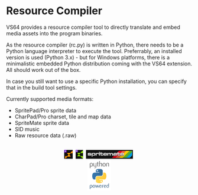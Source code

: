 
# Resource Compiler  []()

VS64 provides a resource compiler tool to directly translate and embed media assets into the program binaries.

As the resource compiler (rc.py) is written in Python, there needs to be a Python language interpreter to execute the tool. Preferrably, an installed version is used (Python 3.x) - but for Windows platforms, there is a minimalistic embedded Python distribution coming with the VS64 extension. All should work out of the box.

In case you still want to use a specific Python installation, you can specify that in the build tool settings.

Currently supported media formats:

- SpritePad/Pro sprite data
- CharPad/Pro charset, tile and map data
- SpriteMate sprite data
- SID music
- Raw resource data (.raw)

<p align="center">
<br/>
<img src="./spritepad.png" height=24/>&nbsp;
<img src="./charpad.png" height=24/>&nbsp;
<img src="./spritemate.png" height=24/>&nbsp;
<br/>
<img src="./python_powered.png" width=64/>
</p>

